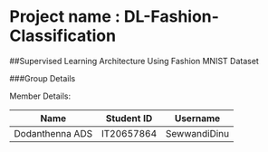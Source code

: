 # Project name : DL-Fashion-Classification
##Supervised Learning Architecture Using Fashion MNIST Dataset

###Group Details

Member Details:

|Name|Student ID|Username|
|-----------|-----------|-----------|
|Dodanthenna ADS|IT20657864|SewwandiDinu|

